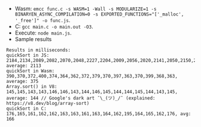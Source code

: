 * Wasm: `emcc func.c -s WASM=1 -Wall -s MODULARIZE=1 -s BINARYEN_ASYNC_COMPILATION=0 -s EXPORTED_FUNCTIONS="['_malloc', '_free']" -o func.js`.
* C: `gcc main.c -o main.out -O3`.
* Execute: `node main.js`.
* Sample results
```
Results in milliseconds:
quickSort in JS:    2184,2134,2089,2082,2070,2048,2227,2204,2009,2056,2020,2141,2050,2150,2095,2261, average: 2113
quickSort in Wasm:  390,370,372,400,374,364,362,372,379,370,397,363,370,399,368,363, average: 375
Array.sort() in V8: 145,145,143,143,146,146,143,144,146,145,144,144,145,144,143,145, average: 144 // Google's dark art ¯\_(ツ)_/¯ (explained: https://v8.dev/blog/array-sort)
quickSort in C:     176,165,161,162,162,163,163,161,163,164,162,195,164,165,162,176, avg: 166
```